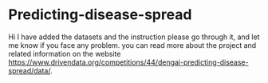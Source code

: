 # Predicting-disease-spread
Hi 
I have added the datasets and the instruction please go through it, and let me know if you face any problem. you can read more about the project and related information on the website https://www.drivendata.org/competitions/44/dengai-predicting-disease-spread/data/.
